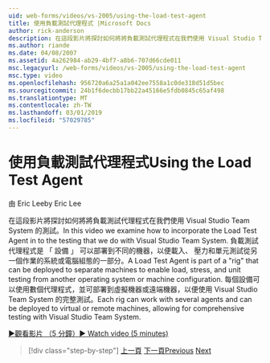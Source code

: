 ```yaml
---
uid: web-forms/videos/vs-2005/using-the-load-test-agent
title: 使用負載測試代理程式 |Microsoft Docs
author: rick-anderson
description: 在這段影片將探討如何將將負載測試代理程式在我們使用 Visual Studio Team System 的測試。 負載測試代理程式屬於 '...
ms.author: riande
ms.date: 04/08/2007
ms.assetid: 4a262984-ab29-4bf7-a8b6-707d66cde011
msc.legacyurl: /web-forms/videos/vs-2005/using-the-load-test-agent
msc.type: video
ms.openlocfilehash: 956720a6a25a1a042ee7558a1c0de318d51d5bec
ms.sourcegitcommit: 24b1f6decbb17bb22a45166e5fdb0845c65af498
ms.translationtype: MT
ms.contentlocale: zh-TW
ms.lasthandoff: 03/01/2019
ms.locfileid: "57029785"
---
```

<a name="using-the-load-test-agent"></a><span data-ttu-id="d06e9-104">使用負載測試代理程式</span><span class="sxs-lookup"><span data-stu-id="d06e9-104">Using the Load Test Agent</span></span>
====================
<span data-ttu-id="d06e9-105">由 Eric Lee</span><span class="sxs-lookup"><span data-stu-id="d06e9-105">by Eric Lee</span></span>

<span data-ttu-id="d06e9-106">在這段影片將探討如何將將負載測試代理程式在我們使用 Visual Studio Team System 的測試。</span><span class="sxs-lookup"><span data-stu-id="d06e9-106">In this video we examine how to incorporate the Load Test Agent in to the testing that we do with Visual Studio Team System.</span></span> <span data-ttu-id="d06e9-107">負載測試代理程式是 「 設備 」 可以部署到不同的機器，以便載入、 壓力和單元測試從另一個作業的系統或電腦組態的一部分。</span><span class="sxs-lookup"><span data-stu-id="d06e9-107">A Load Test Agent is part of a "rig" that can be deployed to separate machines to enable load, stress, and unit testing from another operating system or machine configuration.</span></span> <span data-ttu-id="d06e9-108">每個設備可以使用數個代理程式，並可部署到虛擬機器或遠端機器，以便使用 Visual Studio Team System 的完整測試。</span><span class="sxs-lookup"><span data-stu-id="d06e9-108">Each rig can work with several agents and can be deployed to virtual or remote machines, allowing for comprehensive testing with Visual Studio Team System.</span></span>

[<span data-ttu-id="d06e9-109">&#9654;觀看影片 （5 分鐘）</span><span class="sxs-lookup"><span data-stu-id="d06e9-109">&#9654; Watch video (5 minutes)</span></span>](https://channel9.msdn.com/Blogs/ASP-NET-Site-Videos/using-the-load-test-agent)

> [!div class="step-by-step"]
> <span data-ttu-id="d06e9-110">[上一頁](the-effects-of-caching.md)
> [下一頁](the-effects-of-viewstate.md)</span><span class="sxs-lookup"><span data-stu-id="d06e9-110">[Previous](the-effects-of-caching.md)
[Next](the-effects-of-viewstate.md)</span></span>
